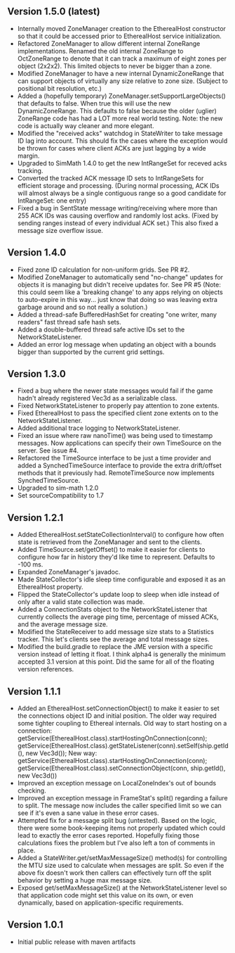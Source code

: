 Version 1.5.0 (latest)
--------------
* Internally moved ZoneManager creation to the EtherealHost constructor
    so that it could be accessed prior to EtherealHost service initialization.
* Refactored ZoneManager to allow different internal ZoneRange implementations.
    Renamed the old internal ZoneRange to OctZoneRange to denote that it can
    track a maximum of eight zones per object (2x2x2).  This limited objects
    to never be bigger than a zone.
* Modified ZoneManager to have a new internal DynamicZoneRange that can
    support objects of virtually any size relative to zone size.  (Subject
    to positional bit resolution, etc.)
* Added a (hopefully temporary) ZoneManager.setSupportLargeObjects() that 
    defaults to false.  When true this will use the new DynamicZoneRange.
    This defaults to false because the older (uglier) ZoneRange code has
    had a LOT more real world testing.  Note: the new code is actually way
    cleaner and more elegant.
* Modified the "received acks" watchdog in StateWriter to take message ID lag
    into account.  This should fix the cases where the exception would be
    thrown for cases where client ACKs are just lagging by a wide margin.    
* Upgraded to SimMath 1.4.0 to get the new IntRangeSet for receved acks tracking.
* Converted the tracked ACK message ID sets to IntRangeSets for efficient storage
    and processing.  (During normal processing, ACK IDs will almost always be
    a single contiguous range so a good candidate for IntRangeSet: one entry) 
* Fixed a bug in SentState message writing/receiving where more than 255 ACK
    IDs was causing overflow and randomly lost acks.  (Fixed by sending ranges
    instead of every individual ACK set.)  This also fixed a message size
    overflow issue. 


Version 1.4.0 
--------------
* Fixed zone ID calculation for non-uniform grids.  See PR #2.
* Modified ZoneManager to automatically send "no-change" updates for
    objects it is managing but didn't receive updates for.  See PR #5
    (Note: this could seem like a 'breaking change' to any apps relying
    on objects to auto-expire in this way... just know that doing so was
    leaving extra garbage around and so not really a solution.)
* Added a thread-safe BufferedHashSet for creating "one writer, many readers"
    fast thread safe hash sets.
* Added a double-buffered thread safe active IDs set to the NetworkStateListener.
* Added an error log message when updating an object with a bounds bigger than
    supported by the current grid settings.


Version 1.3.0
--------------
* Fixed a bug where the newer state messages would fail if the game hadn't
    already registered Vec3d as a serializable class.
* Fixed NetworkStateListener to properly pay attention to zone extents.
* Fixed EtherealHost to pass the specified client zone extents on to the
    NetworkStateListener.
* Added additional trace logging to NetworkStateListener.
* Fixed an issue where raw nanoTime() was being used to timestamp messages.
    Now applications can specify their own TimeSource on the server.
    See issue #4.
* Refactored the TimeSource interface to be just a time provider and added
    a SynchedTimeSource interface to provide the extra drift/offset methods
    that it previously had.  RemoteTimeSource now implements SynchedTimeSource.
* Upgraded to sim-math 1.2.0
* Set sourceCompatibility to 1.7


Version 1.2.1
--------------
* Added EtherealHost.setStateCollectionInterval() to configure how often
    state is retrieved from the ZoneManager and sent to the clients.
* Added TimeSource.set/getOffset() to make it easier for clients to configure
    how far in history they'd like time to represent.  Defaults to -100 ms.
* Expanded ZoneManager's javadoc.
* Made StateCollector's idle sleep time configurable and exposed it as
    an EtherealHost property.
* Flipped the StateCollector's update loop to sleep when idle instead of
    only after a valid state collection was made.
* Added a ConnectionStats object to the NetworkStateListener that currently collects
    the average ping time, percentage of missed ACKs, and the average message size.
* Modified the StateReceiver to add message size stats to a Statistics tracker.  This
    let's clients see the average and total message sizes.
* Modified the build.gradle to replace the JME version with a specific
    version instead of letting it float.  I think alpha4 is generally
    the minimum accepted 3.1 version at this point.
    Did the same for all of the floating version references.


Version 1.1.1
--------------
* Added an EtherealHost.setConnectionObject() to make it easier
    to set the connections object ID and initial position.  The older
    way required some tighter coupling to Ethereal internals.
    Old way to start hosting on a connection:
        getService(EtherealHost.class).startHostingOnConnection(conn);
        getService(EtherealHost.class).getStateListener(conn).setSelf(ship.getId(), new Vec3d());
    New way:
        getService(EtherealHost.class).startHostingOnConnection(conn);
        getService(EtherealHost.class).setConnectionObject(conn, ship.getId(), new Vec3d())
* Improved an exception message on LocalZoneIndex's out of bounds checking.
* Improved an exception message in FrameStat's split() regarding a failure to split.  The message
    now includes the caller specified limit so we can see if it's even a sane value in these
    error cases.
* Attempted fix for a message split bug (untested).  Based on the logic, there were some
    book-keeping items not properly updated which could lead to exactly the error cases
    reported.  Hopefully fixing those calculations fixes the problem but I've also left
    a ton of comments in place.
* Added a StateWriter.get/setMaxMessageSize() method(s) for controlling the MTU size used
    to calculate when messages are split.  So even if the above fix doesn't work then callers
    can effectively turn off the split behavior by setting a huge max message size.
* Exposed get/setMaxMessageSize() at the NetworkStateListener level so that application code
    might set this value on its own, or even dynamically, based on application-specific
    requirements.


Version 1.0.1
--------------
* Initial public release with maven artifacts
